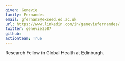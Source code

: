 ```yaml
---
given: Genevie
family: Fernandes
email: gfernan2@exseed.ed.ac.uk
url: https://www.linkedin.com/in/geneviefernandes/
twitter: genevie2587
github:
actionteam: True
---
```


Research Fellow in Global Health at Edinburgh.
